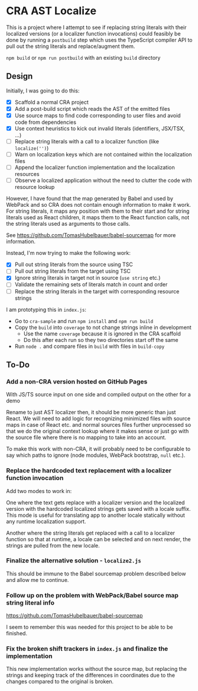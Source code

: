 # CRA AST Localize

This is a project where I attempt to see if replacing string literals with their
localized versions (or a localizer function invocations) could feasibly be done
by running a `postbuild` step which uses the TypeScript compiler API to pull out
the string literals and replace/augment them.

`npm build` or `npm run postbuild` with an existing `build` directory

## Design

Initially, I was going to do this:

- [x] Scaffold a normal CRA project
- [x] Add a post-build script which reads the AST of the emitted files
- [x] Use source maps to find code corresponding to user files and avoid code from dependencies
- [x] Use context heuristics to kick out invalid literals (identifiers, JSX/TSX, …)
- [ ] Replace string literals with a call to a localizer function (like `localize('')`)
- [ ] Warn on localization keys which are not contained within the localization files
- [ ] Append the localizer function implementation and the localization resources
- [ ] Observe a localized application without the need to clutter the code with resource lookup

However, I have found that the map generated by Babel and used by WebPack and so
CRA does not contain enough information to make it work. For string literals, it
maps any position with them to their start and for string literals used as React
children, it maps them to the React function calls, not the string literals used
as arguments to those calls.

See https://github.com/TomasHubelbauer/babel-sourcemap for more information.

Instead, I'm now trying to make the following work:

- [x] Pull out string literals from the source using TSC
- [ ] Pull out string literals from the target using TSC
- [x] Ignore string literals in target not in source (`use string` etc.)
- [ ] Validate the remaining sets of literals match in count and order
- [ ] Replace the string literals in the target with corresponding resource strings

I am prototyping this in `index.js`:

- Go to `cra-sample` and run `npm install` and `npm run build`
- Copy the `build` into `coverage` to not change strings inline in development
  - Use the name `coverage` because it is ignored in the CRA scaffold
  - Do this after each run so they two directories start off the same
- Run `node .` and compare files in `build` with files in `build-copy`

## To-Do

### Add a non-CRA version hosted on GitHub Pages

With JS/TS source input on one side and compiled output on the other for a demo

Rename to just AST localizer then, it should be more generic than just React.
We will need to add logic for recognizing minimized files with source maps in
case of React etc. and normal sources files further unprocessed so that we do
the original context lookup where it makes sense or just go with the source file
where there is no mapping to take into an account.

To make this work with non-CRA, it will probably need to be configurable to say
which paths to ignore (node modules, WebPack bootstrap, `null` etc.).

### Replace the hardcoded text replacement with a localizer function invocation

Add two modes to work in:

One where the text gets replace with a localizer version and the localized
version with the hardcoded localized strings gets saved with a locale suffix.
This mode is useful for translating app to another locale statically without any
runtime localization support.

Another where the string literals get replaced with a call to a localizer
function so that at runtime, a locale can be selected and on next render, the
strings are pulled from the new locale.

### Finalize the alternative solution - `localize2.js`

This should be immune to the Babel sourcemap problem described below and allow
me to continue.

### Follow up on the problem with WebPack/Babel source map string literal info

https://github.com/TomasHubelbauer/babel-sourcemap

I seem to remember this was needed for this project to be able to be finished.

### Fix the broken shift trackers in `index.js` and finalize the implementation

This new implementation works without the source map, but replacing the strings
and keeping track of the differences in coordinates due to the changes compared
to the original is broken.
